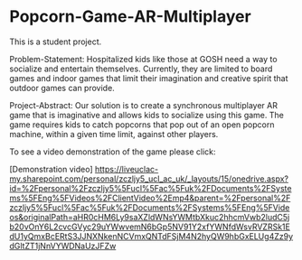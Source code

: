 # Popcorn-Game-AR-Multiplayer

This is a student project.

Problem-Statement:
Hospitalized kids like those at GOSH need a way to socialize and entertain themselves. Currently, they are limited to board games and indoor games that limit their imagination and creative spirit that outdoor games can provide.

Project-Abstract:
Our solution is to create a synchronous multiplayer AR game that is imaginative and allows kids to socialize using this game. The game requires kids to catch popcorns that pop out of an open popcorn machine, within a given time limit, against other players.

To see a video demonstration of the game please click: 

[Demonstration video] https://liveuclac-my.sharepoint.com/personal/zczljy5_ucl_ac_uk/_layouts/15/onedrive.aspx?id=%2Fpersonal%2Fzczljy5%5Fucl%5Fac%5Fuk%2FDocuments%2FSystems%5FEng%5FVideos%2FClientVideo%2Emp4&parent=%2Fpersonal%2Fzczljy5%5Fucl%5Fac%5Fuk%2FDocuments%2FSystems%5FEng%5FVideos&originalPath=aHR0cHM6Ly9saXZldWNsYWMtbXkuc2hhcmVwb2ludC5jb20vOnY6L2cvcGVyc29uYWwvemN6bGp5NV91Y2xfYWNfdWsvRVZRSk1EdU1yQmxBcERtS3JJNXNkenNCVmxQNTdFSjM4N2hyQW9hbGxELUg4Zz9ydGltZT1jNnVYWDNaUzJFZw

